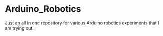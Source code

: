 # Arduino_Robotics
Just an all in one repository for various Arduino robotics experiments that I am trying out.
